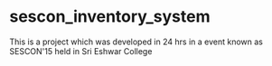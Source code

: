 # sescon_inventory_system
This is a project which was developed in 24 hrs in a event known as SESCON'15 held in Sri Eshwar College
